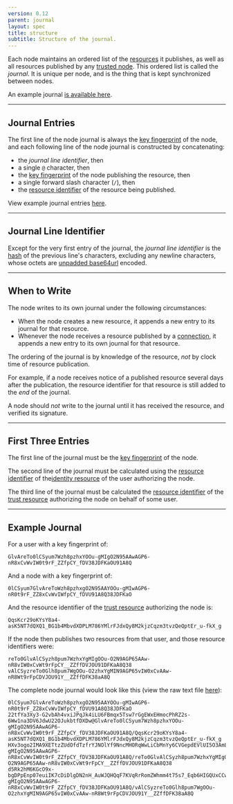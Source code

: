 ```yaml
---
version: 0.12
parent: journal
layout: spec
title: structure
subtitle: Structure of the journal.
---
```



Each node maintains an ordered list of the [resources](../../journal/resource)
it publishes, as well as all resources published by any
[trusted node](../../schema/trust).
This ordered list is called the *journal*. It is unique per node, and is
the thing that is kept synchronized between nodes.

An example journal [is available here](#example-journal).

---

## Journal Entries

The first line of the node journal is always the
[key fingerprint](../../core/cryptography#key-fingerprint)
of the node, and each following line of the node
journal is constructed by concatenating:

* the *journal line identifier*, then
* a single `@` character, then
* the [key fingerprint](../../core/cryptography#key-fingerprint) of
  the node publishing the resource, then
* a single forward slash character (`/`), then
* the [resource identifier](../../journal/resource#resource-identifier)
  of the resource being published.

View example journal entries [here](#example-journal).

---

## Journal Line Identifier

Except for the very first entry of the journal, the *journal line identifier*
is the [hash](../../core/cryptography#hashing) of the previous line's
characters, excluding any newline characters, whose octets are
[unpadded base64url](https://tools.ietf.org/html/rfc4648#section-5)
encoded.

---

## When to Write

The node writes to its own journal under the following circumstances:

* When the node creates a new resource, it appends a new entry to
  its journal for that resource.
* Whenever the node receives a resource published by a
  [connection](../../schema/trust), it appends a new entry
  to its own journal for that resource.

The ordering of the journal is by knowledge of the resource, *not* by
clock time of resource publication.

For example, if a node receives notice of a published resource several
days after the publication, the resource identifier for that resource
is still added to the *end* of the journal.

A node should *not* write to the journal until it has received the
resource, and verified its signature.

---

## First Three Entries

The first line of the journal must be the
[key fingerprint](../../core/cryptography#key-fingerprint)
of the node.

The second line of the journal must be calculated using the
[resource identifier](../../journal/resource#resource-identifier)
of the[identity resource](../../core/identity) of the user
authorizing the node.

The third line of the journal must be calculated the
[resource identifier](../../journal/resource#resource-identifier)
of the [trust resource](../../schema/trust) authorizing the node
on behalf of some user.

---

## Example Journal

For a user with a key fingerprint of:

	GlvAreTo0lCSyum7Wzh8pzhxYOOu-gMIgO2N95AAwAGP6-nR8xCvWvIW0t9rF_ZZfpCY_fDV38JDFKaOU91A8Q

And a node with a key fingerprint of:

	0lCSyum7GlvAreToWzh8pzhxgO2N95AAYOOu-gMIwAGP6-nR0t9rF_ZZ8xCvWvIWfpCY_fDVU91A8Q38JDFKaO

And the resource identifier of the [trust resource](../../schema/trust)
authorizing the node is:

	QqsKcr29oKYsY8a4-asK5NT7dQXQ1_BG1b4MbvdXDPLM786YMlrFJdxQy8M2kjzCqzm3tvzQeQptEr_u-fkX_g

If the node then publishes two resources from that user, and those resource identifiers were:

	reTo0GlvAlCSyzh8pum7WzhxYgMIgOOu-O2N9AGP65AAw-nR8vIW0xCvWt9rFpCY__ZZffDVJOU91DFKaA8Q38
	vAlCSyzreTo0Glh8pum7WgOOu-O2zhxYgMIN9AGP65vIW0xCvAAw-nR8Wt9rFpCDVJOU91Y__ZZffDFK38aA8Q

The complete node journal would look like this (view the raw text
file [here](./example-journal.txt)):

	0lCSyum7GlvAreToWzh8pzhxgO2N95AAYOOu-gMIwAGP6-nR0t9rF_ZZ8xCvWvIWfpCY_fDVU91A8Q38JDFKaO
	22tfYa3Xy3-G2vbAh4vxiJPqJk4iLU6FBmqx5Tsw7rGgEWxEHmocPhRZ2s-6Ww1na3DV6JdwU22OJukbtfDXDw@GlvAreTo0lCSyum7Wzh8pzhxYOOu-gMIgO2N95AAwAGP6-nR8xCvWvIW0t9rF_ZZfpCY_fDV38JDFKaOU91A8Q/QqsKcr29oKYsY8a4-asK5NT7dQXQ1_BG1b4MbvdXDPLM786YMlrFJdxQy8M2kjzCqzm3tvzQeQptEr_u-fkX_g
	HXv3ogo2IMA9XETtzZUdOfdTzfrYJNOlYf9NncMHORqWwLiCbMnYy6CVGepdEVlUI5O3AmL57CwZGeXuBSaSk@GlvAreTo0lCSyum7Wzh8pzhxYOOu-gMIgO2N95AAwAGP6-nR8xCvWvIW0t9rF_ZZfpCY_fDV38JDFKaOU91A8Q/reTo0GlvAlCSyzh8pum7WzhxYgMIgOOu-O2N9AGP65AAw-nR8vIW0xCvWt9rFpCY__ZZffDVJOU91DFKaA8Q38
	d5Rk2hM6KGcO9x-bgDPpEnp07euiIK7cDiDlgDN2nH_AuWJQHQqF7KVqRrRomZWhmm4t75s7_Eqb6HIGQUxCCw@GlvAreTo0lCSyum7Wzh8pzhxYOOu-gMIgO2N95AAwAGP6-nR8xCvWvIW0t9rF_ZZfpCY_fDV38JDFKaOU91A8Q/vAlCSyzreTo0Glh8pum7WgOOu-O2zhxYgMIN9AGP65vIW0xCvAAw-nR8Wt9rFpCDVJOU91Y__ZZffDFK38aA8Q
